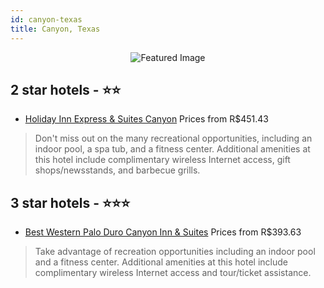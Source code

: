 ```yaml
---
id: canyon-texas
title: Canyon, Texas
---
```


<center><img src="https://i.travelapi.com/hotels/8000000/7700000/7699800/7699743/6cbd347d_z.jpg" alt="Featured Image" /></center>


##  2 star hotels - ⭐️⭐️

-    [Holiday Inn Express & Suites Canyon](https://us.hurb.com/hotels/canyon/holiday-inn-express-suites-canyon-JNP-JP090514?cmp=18055) Prices from R$451.43
   > Don't miss out on the many recreational opportunities, including an indoor pool, a spa tub, and a fitness center. Additional amenities at this hotel include complimentary wireless Internet access, gift shops/newsstands, and barbecue grills.

##  3 star hotels - ⭐️⭐️⭐️

-    [Best Western Palo Duro Canyon Inn & Suites](https://us.hurb.com/hotels/canyon/best-western-palo-duro-canyon-inn-suites-JNP-JP753876?cmp=18055) Prices from R$393.63
   > Take advantage of recreation opportunities including an indoor pool and a fitness center. Additional amenities at this hotel include complimentary wireless Internet access and tour/ticket assistance.
